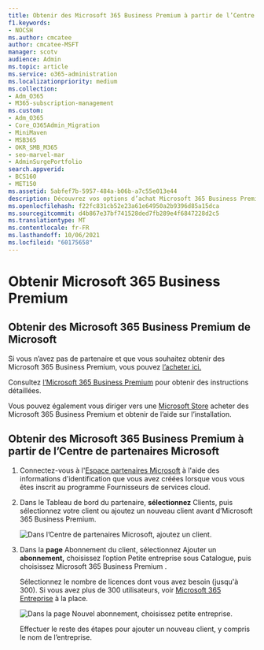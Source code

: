 ```yaml
---
title: Obtenir des Microsoft 365 Business Premium à partir de l’Centre de partenaires
f1.keywords:
- NOCSH
ms.author: cmcatee
author: cmcatee-MSFT
manager: scotv
audience: Admin
ms.topic: article
ms.service: o365-administration
ms.localizationpriority: medium
ms.collection:
- Adm_O365
- M365-subscription-management
ms.custom:
- Adm_O365
- Core_O365Admin_Migration
- MiniMaven
- MSB365
- OKR_SMB_M365
- seo-marvel-mar
- AdminSurgePortfolio
search.appverid:
- BCS160
- MET150
ms.assetid: 5abfef7b-5957-484a-b06b-a7c55e013e44
description: Découvrez vos options d’achat Microsoft 365 Business Premium et des instructions pas à pas pour l’acheter à partir de l’Centre partenaires Microsoft.
ms.openlocfilehash: f22fc831cb52e23a61e64950a2b9396d85a15dca
ms.sourcegitcommit: d4b867e37bf741528ded7fb289e4f6847228d2c5
ms.translationtype: MT
ms.contentlocale: fr-FR
ms.lasthandoff: 10/06/2021
ms.locfileid: "60175658"
---
```

# <a name="get-microsoft-365-business-premium"></a>Obtenir Microsoft 365 Business Premium

## <a name="get-microsoft-365-business-premium-from-microsoft"></a>Obtenir des Microsoft 365 Business Premium de Microsoft

Si vous n’avez pas de partenaire et que vous souhaitez obtenir des Microsoft 365 Business Premium, vous pouvez [l’acheter ici.](https://www.microsoft.com/en-US/microsoft-365/business)

Consultez [l’Microsoft 365 Business Premium](sign-up.md) pour obtenir des instructions détaillées.

Vous pouvez également vous diriger vers une [Microsoft Store](https://www.microsoft.com/en-us/store/locations/find-a-store?icid=en_US_Store_UH_FAS) acheter des Microsoft 365 Business Premium et obtenir de l’aide sur l’installation.
  
## <a name="get-microsoft-365-business-premium-from-microsoft-partner-center"></a>Obtenir des Microsoft 365 Business Premium à partir de l’Centre de partenaires Microsoft

1. Connectez-vous à l'[Espace partenaires Microsoft](https://go.microsoft.com/fwlink/p/?linkid=849910) à l'aide des informations d'identification que vous avez créées lorsque vous vous êtes inscrit au programme Fournisseurs de services cloud. 
    
2. Dans le Tableau de bord du partenaire, **sélectionnez** Clients, puis sélectionnez votre client ou ajoutez un nouveau client avant d’Microsoft 365 Business Premium.
    
    ![Dans l’Centre de partenaires Microsoft, ajoutez un client.](../media/ec807d07-bbd2-411f-8fe1-c644cf9a3882.png)
  
3. Dans la **page** Abonnement du client, sélectionnez Ajouter un **abonnement,** choisissez l’option Petite entreprise sous Catalogue, puis choisissez Microsoft 365 Business Premium .
    
    Sélectionnez le nombre de licences dont vous avez besoin (jusqu'à 300). Si vous avez plus de 300 utilisateurs, voir [Microsoft 365 Entreprise](../enterprise/index.yml) à la place. 
    
    ![Dans la page Nouvel abonnement, choisissez petite entreprise.](../media/52d99e89-2175-4974-84bb-dd626048541b.png)
  
    Effectuer le reste des étapes pour ajouter un nouveau client, y compris le nom de l’entreprise.
